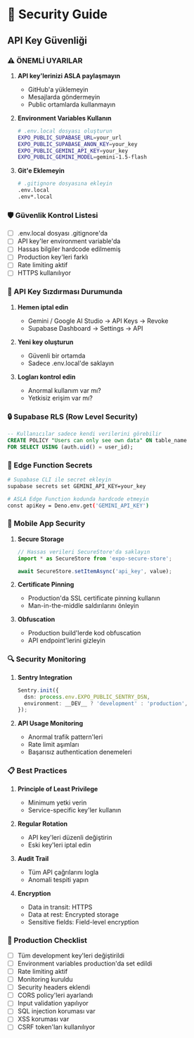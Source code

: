 # 🔐 Security Guide

## API Key Güvenliği

### ⚠️ ÖNEMLİ UYARILAR

1. **API key'lerinizi ASLA paylaşmayın**
   - GitHub'a yüklemeyin
   - Mesajlarda göndermeyin
   - Public ortamlarda kullanmayın

2. **Environment Variables Kullanın**
   ```bash
   # .env.local dosyası oluşturun
   EXPO_PUBLIC_SUPABASE_URL=your_url
   EXPO_PUBLIC_SUPABASE_ANON_KEY=your_key
   EXPO_PUBLIC_GEMINI_API_KEY=your_key
   EXPO_PUBLIC_GEMINI_MODEL=gemini-1.5-flash
   ```

3. **Git'e Eklemeyin**
   ```bash
   # .gitignore dosyasına ekleyin
   .env.local
   .env*.local
   ```

### 🛡️ Güvenlik Kontrol Listesi

- [ ] .env.local dosyası .gitignore'da
- [ ] API key'ler environment variable'da
- [ ] Hassas bilgiler hardcode edilmemiş
- [ ] Production key'leri farklı
- [ ] Rate limiting aktif
- [ ] HTTPS kullanılıyor

### 🚨 API Key Sızdırması Durumunda

1. **Hemen iptal edin**
   - Gemini / Google AI Studio → API Keys → Revoke
   - Supabase Dashboard → Settings → API

2. **Yeni key oluşturun**
   - Güvenli bir ortamda
   - Sadece .env.local'de saklayın

3. **Logları kontrol edin**
   - Anormal kullanım var mı?
   - Yetkisiz erişim var mı?

### 🔒 Supabase RLS (Row Level Security)

```sql
-- Kullanıcılar sadece kendi verilerini görebilir
CREATE POLICY "Users can only see own data" ON table_name
FOR SELECT USING (auth.uid() = user_id);
```

### 🔑 Edge Function Secrets

```bash
# Supabase CLI ile secret ekleyin
supabase secrets set GEMINI_API_KEY=your_key

# ASLA Edge Function kodunda hardcode etmeyin
const apiKey = Deno.env.get('GEMINI_API_KEY')
```

### 📱 Mobile App Security

1. **Secure Storage**
   ```typescript
   // Hassas verileri SecureStore'da saklayın
   import * as SecureStore from 'expo-secure-store';
   
   await SecureStore.setItemAsync('api_key', value);
   ```

2. **Certificate Pinning**
   - Production'da SSL certificate pinning kullanın
   - Man-in-the-middle saldırılarını önleyin

3. **Obfuscation**
   - Production build'lerde kod obfuscation
   - API endpoint'lerini gizleyin

### 🔍 Security Monitoring

1. **Sentry Integration**
   ```typescript
   Sentry.init({
     dsn: process.env.EXPO_PUBLIC_SENTRY_DSN,
     environment: __DEV__ ? 'development' : 'production',
   });
   ```

2. **API Usage Monitoring**
   - Anormal trafik pattern'leri
   - Rate limit aşımları
   - Başarısız authentication denemeleri

### 📋 Best Practices

1. **Principle of Least Privilege**
   - Minimum yetki verin
   - Service-specific key'ler kullanın

2. **Regular Rotation**
   - API key'leri düzenli değiştirin
   - Eski key'leri iptal edin

3. **Audit Trail**
   - Tüm API çağrılarını logla
   - Anomali tespiti yapın

4. **Encryption**
   - Data in transit: HTTPS
   - Data at rest: Encrypted storage
   - Sensitive fields: Field-level encryption

### 🚀 Production Checklist

- [ ] Tüm development key'leri değiştirildi
- [ ] Environment variables production'da set edildi
- [ ] Rate limiting aktif
- [ ] Monitoring kuruldu
- [ ] Security headers eklendi
- [ ] CORS policy'leri ayarlandı
- [ ] Input validation yapılıyor
- [ ] SQL injection koruması var
- [ ] XSS koruması var
- [ ] CSRF token'ları kullanılıyor 
